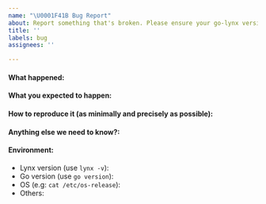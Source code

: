 ```yaml
---
name: "\U0001F41B Bug Report"
about: Report something that's broken. Please ensure your go-lynx version is still supported.
title: ''
labels: bug
assignees: ''

---
```


<!--
Please answer these questions before submitting your issue. Thanks!
-->

#### What happened:

#### What you expected to happen:

#### How to reproduce it (as minimally and precisely as possible):

#### Anything else we need to know?:

#### Environment:

- Lynx version (use `lynx -v`):
- Go version (use `go version`):
- OS (e.g: `cat /etc/os-release`):
- Others:
